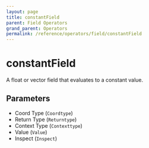 ```yaml
---
layout: page
title: constantField
parent: Field Operators
grand_parent: Operators
permalink: /reference/operators/field/constantField
---
```


# constantField

A float or vector field that evaluates to a constant value.

## Parameters

* Coord Type (`Coordtype`)
* Return Type (`Returntype`)
* Context Type (`Contexttype`)
* Value (`Value`)
* Inspect (`Inspect`)
